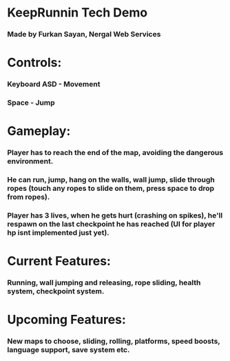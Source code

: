 # KeepRunnin Tech Demo
### Made by Furkan Sayan, Nergal Web Services
## 
# Controls:
### Keyboard ASD - Movement
### Space - Jump
## 
# Gameplay:
### Player has to reach the end of the map, avoiding the dangerous environment.
### He can run, jump, hang on the walls, wall jump, slide through ropes (touch any ropes to slide on them, press space to drop from ropes).
### Player has 3 lives, when he gets hurt (crashing on spikes), he'll respawn on the last checkpoint he has reached (UI for player hp isnt implemented just yet).
## 
# Current Features:
### Running, wall jumping and releasing, rope sliding, health system, checkpoint system.
## 
# Upcoming Features:
### New maps to choose, sliding, rolling, platforms, speed boosts, language support, save system etc.
